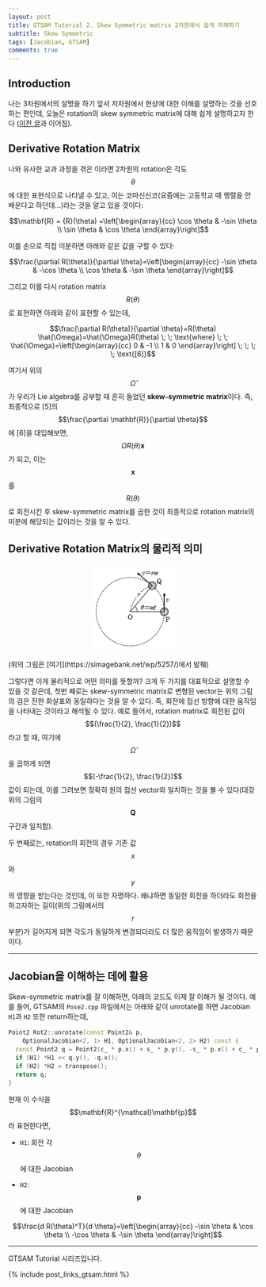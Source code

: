 ```yaml
---
layout: post
title: GTSAM Tutorial 2. Skew Symmetric matrix 2차원에서 쉽게 이해하기
subtitle: Skew Symmetric
tags: [Jacobian, GTSAM]
comments: true
---
```


## Introduction 

나는 3차원에서의 설명을 하기 앞서 저차원에서 현상에 대한 이해를 설명하는 것을 선호하는 편인데, 오늘은 rotation의 skew symmetric matrix에 대해 쉽게 설명하고자 한다 ([이전 글](https://limhyungtae.github.io/2024-12-01-GTSAM-Tutorial-1.-SE(2)-Transformation-matrix%EC%99%80-Jacobian-%EC%89%BD%EA%B2%8C-%EC%9D%B4%ED%95%B4%ED%95%98%EA%B8%B0/)과 이어짐).

## Derivative Rotation Matrix

나와 유사한 교과 과정을 겪은 이라면 2차원의 rotation은 각도 $$\theta$$에 대한 표현식으로 나타낼 수 있고, 이는 코마신신코(요즘에는 고등학교 때 행렬을 안 배운다고 하던데...)라는 것을 알고 있을 것이다:

$$\mathbf{R} = {R}(\theta) =\left[\begin{array}{cc}
\cos \theta & -\sin \theta \\
\sin \theta & \cos \theta
\end{array}\right]$$

이를 손으로 직접 미분하면 아래와 같은 값을 구할 수 있다:

$$\frac{\partial R(\theta)}{\partial \theta}=\left[\begin{array}{cc}
-\sin \theta & -\cos \theta \\
\cos \theta & -\sin \theta
\end{array}\right]$$

그리고 이를 다시 rotation matrix $$R(\theta)$$로 표현하면 아래와 같이 표현할 수 있는데, 

$$\frac{\partial R(\theta)}{\partial \theta}=R(\theta) \hat{\Omega}=\hat{\Omega}R(\theta) \; \; \text{where} \; \; \hat{\Omega}=\left[\begin{array}{cc}
0 & -1 \\
1 & 0
\end{array}\right]   \; \; \; \; \text{[6]}$$

여기서 위의 $$\hat{\Omega}$$가 우리가 Lie algebra를 공부할 때 흔히 들었던 **skew-symmetric matrix**이다. 
즉, 최종적으로 [5]의 $$\frac{\partial \mathbf{R}}{\partial \theta}$$에 [6]을 대입해보면, $$\hat{\Omega}R(\theta)\mathbf{x}$$가 되고, 이는 $$\mathbf{x}$$를 $$R(\theta)$$로 회전시킨 후 skew-symmetric matrix를 곱한 것이 최종적으로 rotation matrix의 미분에 해당되는 값이라는 것을 알 수 있다. 

## Derivative Rotation Matrix의 물리적 의미

<p align="center">
  <img src="/img/circular_motion.png" alt="Circular Motion">
</p>
(위의 그림은 [여기](https://simagebank.net/wp/5257/)에서 발췌)

그렇다면 이게 물리적으로 어떤 의미를 뜻할까?
크게 두 가지를 대표적으로 설명할 수 있을 것 같은데, 첫번 째로는 skew-symmetric matrix로 변형된 vector는 위의 그림의 검은 진한 화살표와 동일하다는 것을 알 수 있다.
즉, 회전에 접선 방향에 대한 움직임을 나타내는 것이라고 해석될 수 있다.
예로 들어서, rotation matrix로 회전된 값이 $$(\frac{1}{2}, \frac{1}{2})$$라고 할 때, 여기에 $$\hat{\Omega}$$을 곱하게 되면 $$(-\frac{1}{2}, \frac{1}{2})$$ 값이 되는데, 이를 그려보면 정확히 원의 접선 vector와 일치하는 것을 볼 수 있다(대강 위의 그림의 $$\mathbf{Q}$$ 구간과 일치함).

두 번째로는, rotation의 회전의 경우 기존 값 $$x$$와 $$y$$의 영향을 받는다는 것인데, 이 또한 자명하다.
왜냐하면 동일한 회전을 하더라도 회전을 하고자하는 길이(위의 그림에서의 $$r$$ 부분)가 길어지게 되면 각도가 동일하게 변경되더라도 더 많은 움직임이 발생하기 때문이다.

--- 

## Jacobian을 이해하는 데에 활용

Skew-symmetric matrix를 잘 이해하면, 아래의 코드도 이제 잘 이해가 될 것이다.
예를 들어, GTSAM의 `Pose2.cpp` 파일에서는 아래와 같이 unrotate를 하면 Jacobian `H1`과 `H2` 또한 return하는데,

```cpp
Point2 Rot2::unrotate(const Point2& p,
    OptionalJacobian<2, 1> H1, OptionalJacobian<2, 2> H2) const {
  const Point2 q = Point2(c_ * p.x() + s_ * p.y(), -s_ * p.x() + c_ * p.y());
  if (H1) *H1 << q.y(), -q.x();
  if (H2) *H2 = transpose();
  return q;
}
```

현재 이 수식을 $$\mathbf{R}^{\mathcal}\mathbf{p}$$라 표현한다면,

* `H1`: 회전 각 $$\theta$$에 대한 Jacobian


* `H2`: $$\mathbf{p}$$에 대한 Jacobian


$$\frac{d R(\theta)^T}{d \theta}=\left[\begin{array}{cc}
-\sin \theta & \cos \theta \\
-\cos \theta & -\sin \theta
\end{array}\right]$$

---

GTSAM Tutorial 시리즈입니다.

{% include post_links_gtsam.html %}
